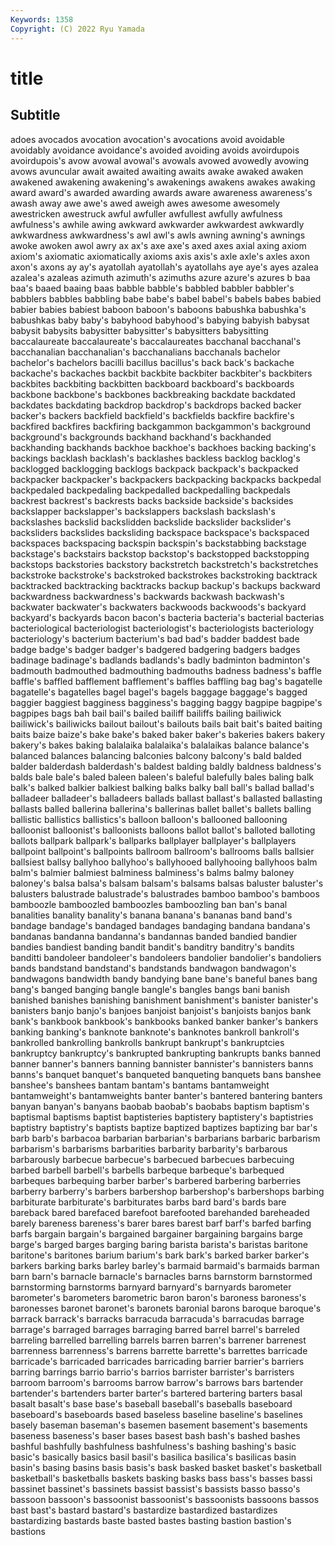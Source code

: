 ```yaml
---
Keywords: 1358
Copyright: (C) 2022 Ryu Yamada
---
```



# title

## Subtitle
adoes avocados avocation avocation's avocations avoid avoidable avoidably
avoidance avoidance's avoided avoiding avoids avoirdupois avoirdupois's avow avowal avowal's
avowals avowed avowedly avowing avows avuncular await awaited awaiting awaits
awake awaked awaken awakened awakening awakening's awakenings awakens awakes awaking
award award's awarded awarding awards aware awareness awareness's awash away
awe awe's awed aweigh awes awesome awesomely awestricken awestruck awful
awfuller awfullest awfully awfulness awfulness's awhile awing awkward awkwarder awkwardest
awkwardly awkwardness awkwardness's awl awl's awls awning awning's awnings awoke
awoken awol awry ax ax's axe axe's axed axes axial
axing axiom axiom's axiomatic axiomatically axioms axis axis's axle axle's
axles axon axon's axons ay ay's ayatollah ayatollah's ayatollahs aye
aye's ayes azalea azalea's azaleas azimuth azimuth's azimuths azure azure's
azures b baa baa's baaed baaing baas babble babble's babbled
babbler babbler's babblers babbles babbling babe babe's babel babel's babels
babes babied babier babies babiest baboon baboon's baboons babushka babushka's
babushkas baby baby's babyhood babyhood's babying babyish babysat babysit babysits
babysitter babysitter's babysitters babysitting baccalaureate baccalaureate's baccalaureates bacchanal bacchanal's bacchanalian
bacchanalian's bacchanalians bacchanals bachelor bachelor's bachelors bacilli bacillus bacillus's back
back's backache backache's backaches backbit backbite backbiter backbiter's backbiters backbites
backbiting backbitten backboard backboard's backboards backbone backbone's backbones backbreaking backdate
backdated backdates backdating backdrop backdrop's backdrops backed backer backer's backers
backfield backfield's backfields backfire backfire's backfired backfires backfiring backgammon backgammon's
background background's backgrounds backhand backhand's backhanded backhanding backhands backhoe backhoe's
backhoes backing backing's backings backlash backlash's backlashes backless backlog backlog's
backlogged backlogging backlogs backpack backpack's backpacked backpacker backpacker's backpackers backpacking
backpacks backpedal backpedaled backpedaling backpedalled backpedalling backpedals backrest backrest's backrests
backs backside backside's backsides backslapper backslapper's backslappers backslash backslash's backslashes
backslid backslidden backslide backslider backslider's backsliders backslides backsliding backspace backspace's
backspaced backspaces backspacing backspin backspin's backstabbing backstage backstage's backstairs backstop
backstop's backstopped backstopping backstops backstories backstory backstretch backstretch's backstretches backstroke
backstroke's backstroked backstrokes backstroking backtrack backtracked backtracking backtracks backup backup's
backups backward backwardness backwardness's backwards backwash backwash's backwater backwater's backwaters
backwoods backwoods's backyard backyard's backyards bacon bacon's bacteria bacteria's bacterial
bacterias bacteriological bacteriologist bacteriologist's bacteriologists bacteriology bacteriology's bacterium bacterium's bad
bad's badder baddest bade badge badge's badger badger's badgered badgering
badgers badges badinage badinage's badlands badlands's badly badminton badminton's badmouth
badmouthed badmouthing badmouths badness badness's baffle baffle's baffled bafflement bafflement's
baffles baffling bag bag's bagatelle bagatelle's bagatelles bagel bagel's bagels
baggage baggage's bagged baggier baggiest bagginess bagginess's bagging baggy bagpipe
bagpipe's bagpipes bags bah bail bail's bailed bailiff bailiffs bailing
bailiwick bailiwick's bailiwicks bailout bailout's bailouts bails bait bait's baited
baiting baits baize baize's bake bake's baked baker baker's bakeries
bakers bakery bakery's bakes baking balalaika balalaika's balalaikas balance balance's
balanced balances balancing balconies balcony balcony's bald balded balder balderdash
balderdash's baldest balding baldly baldness baldness's balds bale bale's baled
baleen baleen's baleful balefully bales baling balk balk's balked balkier
balkiest balking balks balky ball ball's ballad ballad's balladeer balladeer's
balladeers ballads ballast ballast's ballasted ballasting ballasts balled ballerina ballerina's
ballerinas ballet ballet's ballets balling ballistic ballistics ballistics's balloon balloon's
ballooned ballooning balloonist balloonist's balloonists balloons ballot ballot's balloted balloting
ballots ballpark ballpark's ballparks ballplayer ballplayer's ballplayers ballpoint ballpoint's ballpoints
ballroom ballroom's ballrooms balls ballsier ballsiest ballsy ballyhoo ballyhoo's ballyhooed
ballyhooing ballyhoos balm balm's balmier balmiest balminess balminess's balms balmy
baloney baloney's balsa balsa's balsam balsam's balsams balsas baluster baluster's
balusters balustrade balustrade's balustrades bamboo bamboo's bamboos bamboozle bamboozled bamboozles
bamboozling ban ban's banal banalities banality banality's banana banana's bananas
band band's bandage bandage's bandaged bandages bandaging bandana bandana's bandanas
bandanna bandanna's bandannas banded bandied bandier bandies bandiest banding bandit
bandit's banditry banditry's bandits banditti bandoleer bandoleer's bandoleers bandolier bandolier's
bandoliers bands bandstand bandstand's bandstands bandwagon bandwagon's bandwagons bandwidth bandy
bandying bane bane's baneful banes bang bang's banged banging bangle
bangle's bangles bangs bani banish banished banishes banishing banishment banishment's
banister banister's banisters banjo banjo's banjoes banjoist banjoist's banjoists banjos
bank bank's bankbook bankbook's bankbooks banked banker banker's bankers banking
banking's banknote banknote's banknotes bankroll bankroll's bankrolled bankrolling bankrolls bankrupt
bankrupt's bankruptcies bankruptcy bankruptcy's bankrupted bankrupting bankrupts banks banned banner
banner's banners banning bannister bannister's bannisters banns banns's banquet banquet's
banqueted banqueting banquets bans banshee banshee's banshees bantam bantam's bantams
bantamweight bantamweight's bantamweights banter banter's bantered bantering banters banyan banyan's
banyans baobab baobab's baobabs baptism baptism's baptismal baptisms baptist baptisteries
baptistery baptistery's baptistries baptistry baptistry's baptists baptize baptized baptizes baptizing
bar bar's barb barb's barbacoa barbarian barbarian's barbarians barbaric barbarism
barbarism's barbarisms barbarities barbarity barbarity's barbarous barbarously barbecue barbecue's barbecued
barbecues barbecuing barbed barbell barbell's barbells barbeque barbeque's barbequed barbeques
barbequing barber barber's barbered barbering barberries barberry barberry's barbers barbershop
barbershop's barbershops barbing barbiturate barbiturate's barbiturates barbs bard bard's bards
bare bareback bared barefaced barefoot barefooted barehanded bareheaded barely bareness
bareness's barer bares barest barf barf's barfed barfing barfs bargain
bargain's bargained bargainer bargaining bargains barge barge's barged barges barging
baring barista barista's baristas baritone baritone's baritones barium barium's bark
bark's barked barker barker's barkers barking barks barley barley's barmaid
barmaid's barmaids barman barn barn's barnacle barnacle's barnacles barns barnstorm
barnstormed barnstorming barnstorms barnyard barnyard's barnyards barometer barometer's barometers barometric
baron baron's baroness baroness's baronesses baronet baronet's baronets baronial barons
baroque baroque's barrack barrack's barracks barracuda barracuda's barracudas barrage barrage's
barraged barrages barraging barred barrel barrel's barreled barreling barrelled barrelling
barrels barren barren's barrener barrenest barrenness barrenness's barrens barrette barrette's
barrettes barricade barricade's barricaded barricades barricading barrier barrier's barriers barring
barrings barrio barrio's barrios barrister barrister's barristers barroom barroom's barrooms
barrow barrow's barrows bars bartender bartender's bartenders barter barter's bartered
bartering barters basal basalt basalt's base base's baseball baseball's baseballs
baseboard baseboard's baseboards based baseless baseline baseline's baselines basely baseman
baseman's basemen basement basement's basements baseness baseness's baser bases basest
bash bash's bashed bashes bashful bashfully bashfulness bashfulness's bashing bashing's
basic basic's basically basics basil basil's basilica basilica's basilicas basin
basin's basing basins basis basis's bask basked basket basket's basketball
basketball's basketballs baskets basking basks bass bass's basses bassi bassinet
bassinet's bassinets bassist bassist's bassists basso basso's bassoon bassoon's bassoonist
bassoonist's bassoonists bassoons bassos bast bast's bastard bastard's bastardize bastardized
bastardizes bastardizing bastards baste basted bastes basting bastion bastion's bastions
